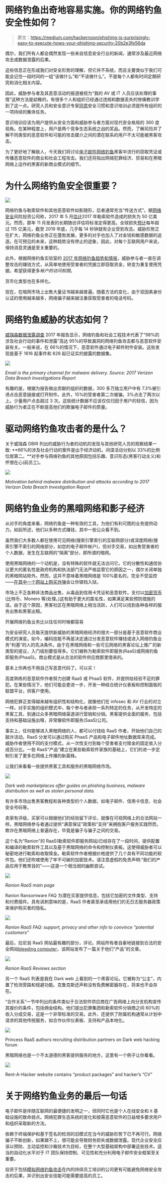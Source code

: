 # 网络钓鱼出奇地容易实施。你的网络钓鱼安全性如何？

> 原文：<https://medium.com/hackernoon/phishing-is-surprisingly-easy-to-execute-hows-your-phishing-security-20b2e3fe56da>

偶尔，我们所有人都会偶然发现一些来自信息安全行业的新闻，通常涉及最近网络攻击或数据泄露的后果。

这些信息正在形成我们对安全形势的理解，但它并不系统，而且主要类似于我们可能会记住一段时间的一组“该做什么”和“不该做什么”。不是每个人都有时间定期研究和消化相关内容。

因此，威胁参与者及其恶意活动的报道被视为“我的 AV 或 IT 人员应该处理的事情”这种方法是幼稚的，有很多个人和组织已经通过违规和数据丢失的惨痛教训学到了这一点。研究人员和安全意识专家[同意](https://www.csoonline.com/article/2126196/security-awareness/security-awareness--helping-employees-really--get--company-policy.html)安全习惯和意识培训必须是所有组织的一项持续的集体任务。

意识培训应该为用户提供从安全方面和威胁参与者方面对现代安全格局的 360 度视角。在某种程度上，用户是两个竞争生态系统之战的奖品。然而，了解风险并了解不同类型的恶意软件和可能的攻击媒介之间的潜在联系的用户不太可能被黑客攻击。

为了更好地了解敌人，今天我们将讨论[电子邮件网络钓鱼](https://stopad.io/blog/phishing-spearphishing-security)黑客中流行的窃取凭证或传播恶意软件的商业和社会工程攻击。我们还将指出网络犯罪经济、贸易和在黑暗网络上运作的黑客的新商业模式的细节。

# 为什么网络钓鱼安全很重要？

![](img/643620f9276cadeeff2708204f9e3e55.png)

网络钓鱼与勒索软件和其他恶意软件如影随形，后者通常充当“传送方式”。据[网络安全](https://hackernoon.com/tagged/cybersecurity)风险投资公司称，2017 年 5 月[估计](https://cybersecurityventures.com/ransomware-damage-report-2017-5-billion/)2017 年勒索软件造成的损失为 50 亿美元。然而，那年 11 月发表的长期随访评估将标准定得更高。全球损失[预计](https://cybersecurityventures.com/ransomware-damage-report-2017-part-2/)每年超过 115 亿美元，截至 2019 年底，几乎每 14 秒钟就有企业受到攻击。威胁形势正在扩大，网络钓鱼业务正在蓬勃发展，更多的对手也加入了对金钱和敏感数据的追逐。在可预见的未来，这种趋势没有停止的迹象，因此，对每个互联网用户来说，保持消息灵通是至关重要的。

此外，根据网络钓鱼实验室的 [2017 年网络钓鱼趋势和情报](https://pages.phishlabs.com/rs/130-BFB-942/images/2017%20PhishLabs%20Phishing%20and%20Threat%20Intelligence%20Report.pdf)，威胁参与者一直在调整攻击的赚钱方式，从简单地使用受害者的凭据立即窃取资金，转变为重复使用凭据，希望获得更多*帐户的访问权限*。

货币化类型也在多样化。

现在，在暗网市场上出售大量证书越来越普遍。随着方法的变化，由于双因素身份认证的使用越来越多，网络骗子越来越注重获取受害者的电话号码。

# 网络钓鱼威胁的状态如何？

[威瑞森数据泄露调查](http://www.verizonenterprise.com/verizon-insights-lab/dbir/2017/) 2017 年报告显示，网络钓鱼和社会工程技术代表了“98%的涉及社会行动的事件和泄露”高达 95%的导致漏洞的网络钓鱼攻击都与恶意软件安装有关。一般来说，在 66%的情况下，恶意软件通过电子邮件附件安装。这些发现是基于 1616 起事件和 828 起已证实的披露的数据集。

![](img/5e558a6019e67792c26594ec8a33e39f.png)

*Email is the primary channel for malware delivery. Source: 2017 Verizon Data Breach Investigations Report*

有趣的是，根据为报告做出贡献的组织的数据，300 多万独立用户中有 7.3%被引诱点击恶意链接或打开附件。此外，15%的受害者第二次被骗。3%点击了两次以上。少量用户点击超过 3 次。这些统计数据不应该仅仅归因于用户的轻信，因为威胁行为者正在不断提高他们的欺骗电子邮件的质量。

# 驱动网络钓鱼攻击者的是什么？

关于威瑞森 DBIR 列出的威胁行为者的动机的发现与其他研究人员的观察结果一致: **66%的涉及社会行动的案件是出于经济动机，间谍活动分别以 33%的比例位居第二。**对手参与网络钓鱼的其他原因包括乐趣、意识形态(黑客行动主义)和怀恨在心(前员工)。

![](img/cab0f394ef1bdc2ae97f7c975600363d.png)

*Motivation behind malware distribution and attacks according to 2017 Verizon Data Breach Investigation Report*

# 网络钓鱼业务的黑暗网络和影子经济

从对手的角度来看，网络钓鱼是一种有效的工具，为他们有利可图的业务提供动力。如前所述，他们以多种方式赚钱，其中一些公众看不到。

虽然我们大多数人都在使用可见网络(搜索引擎索引的互联网部分)或深度网络(搜索引擎不索引的网络部分，如您的电子邮件帐户)，但对手交易，如出售受害者的个人数据，发生在互联网的“隔离”部分，即所谓的暗网。

使用黑暗网络的一个动机是，没有特殊的软件就无法访问它。它的分散性和通信协议更大的匿名性是政府机构和执法部门无法严格监管它的原因之一，偶尔关闭单独的黑暗网站除外。然而，这并不意味着黑暗网络是 100%匿名的，完全不受监控——[在其中一个网站上购买炸弹](https://www.mirror.co.uk/news/uk-news/teen-who-bought-car-bomb-11842231)会让你锒铛入狱。

市场上不乏各种非法商品出售，从毒品到信用卡凭证和恶意软件。支付以[加密货币](https://stopad.io/blog/cryptomining-malware-what-to-expect-2018)(比特币、Monero 等)处理。)这有助于更大的匿名性，如果满足某些预防措施的话。由于这个原因，黑客社区在黑暗网络上相当活跃，人们可以找到各种各样的服务出售和黑客出租。

开展网络钓鱼业务比以往任何时候都容易

为安全研究人员每天提供新威胁的黑暗网络经济的很大一部分是基于恶意软件商业模式的演变。如今，编码技能不再是决定通过分发恶意软件赚钱或进入网络钓鱼业务“利基”的人的先决条件。由于在黑暗网络和一些可见网络的黑客论坛上推广的新类型的提议，入门级别要低得多。它们被称为勒索软件即服务(RaaS)或网络钓鱼即服务(PhaaS)。商业模式是从合法的软件供应商那里借来的。

基本上你再也不用自己写恶意代码了。可以买！

高度熟练的恶意软件作者努力创建 RaaS 或 PhaaS 软件，并提供给经验不足的罪犯。在某些情况下，他们可能会更进一步，开发一种结合统计仪表板和控制面板的联盟平台，供客户使用。

网络犯罪正变得越来越有组织性和结构化，就像他们在 infosec 和 AV 行业的对立一样。对手实施的组织模式中，每个参与者承担一系列特定的任务，从开发特定的黑客工具，到通过众多黑暗网络渠道进行营销和分销。黑客提供全面的服务，包括支持和基础设施出租，非常像软件即服务(SaaS)公司。

事实上，任何能够进入黑暗网络的人，都可以付钱给 RaaS 作者，开始他们自己的敲诈活动。RaaS 分发可以通过购买 PhaaS 产品和电子邮件地址数据库来完成。威胁作者使用不同的支付模式，从一次性支付到每个受害者支付赎金的固定收入分成百分比。一些 RaaS“产品”建立在某些勒索软件家族的基础上，它们的进一步定制引发了更多在网络上传播的新菌株。

让我们来看看一些提供黑客工具和服务的黑暗网络市场。

![](img/f27bdb8f10829d6d552b1a196c3411ab.png)

*Dark web marketplaces offer guides on phishing business, malware distribution as well as stolen personal data.*

有许多市场出售黑客教程和各种类型的个人数据，如电子邮件、信用卡信息、社会安全号码等。

卖家有评级，买家可以根据他们的经验留下评论，就像在可视网络上的合法网站一样。黑暗网络参与者通过提供“满意保证”政策和“支持”来拥抱客户服务实践然而，欺诈在黑暗网络上普遍存在，毕竟是骗子与骗子之间的交易。

这个名为“Ranion”的 RaaS(勒索软件即服务网站)已经存在了一段时间，提供配置和编译的勒索软件工具以及基于黑暗网络的命令和控制仪表板。这使得威胁者可以秘密地进行勒索和收取赎金。勒索软件作者根据价格提供了几个具有不同功能的软件包。他们还吹嘘使用了牢不可破的加密技术。请注意虚假的免责声明:“我们的产品仅用于教育目的”——这是一个相当弱的幽默尝试。

![](img/5c3c967bff7d9d0a9e5d4364e88e09da.png)

*Ranion RaaS main page*

Ranion Ransomware FAQ 为潜在买家提供信息，包括它加密的文件类型、支持和付费插件。具有讽刺意味的是，RaaS 作者甚至承诺用他们的无日志服务器政策来保护购买者的隐私。

![](img/a854710bd0a0f71012226bd1423b1e9b.png)

*Ranion RaaS FAQ: support, privacy and other info to convince “potential customers”*

最后，拉尼翁 RaaS 网站最有趣的部分，评论。网站所有者自豪地链接到合法的安全网站[bleeding computer](https://bleepingcomputer.com/)，该网站发布了一篇关于他们“产品”的文章。

![](img/95de69221027f445f567925864637f2f.png)

*Ranion RaaS Reviews section*

另一个 RaaS 列表是我在 Dark web 上看到的一个黑客论坛。它被称为“公主”，内置了检测旁路和规避功能。克鲁克斯还声称没有免费解密器存在，将来也不会存在。

“合作关系”一节中列出的条件类似于合法软件供应商在广告网络上向分支机构宣传其报价的条件，包括佣金结构。他们提出犯罪集团和勒索软件分销商之间 60%的收入分成交易，这是一个非常标准的交易。此外，还提供了附属机构通常从计划中请求的其他传统服务，如合作伙伴仪表板、支持和产品本地化。

![](img/745e8112d1374b74fc512c83993dbf6d.png)

Princess RaaS authors recruiting distribution partners on Dark web hacking forum

黑暗网络也是一个不太道德的黑客提供服务的地方，这里有一个例子让你看看。

![](img/4c8112eec97b7cda2bed8aab57058dcd.png)

Rent-A-Hacker website contains “product packages” and hacker’s “CV”

# 关于网络钓鱼业务的最后一句话

电子邮件是伴随互联网的最便捷的发明之一，但同时它也是个人在线安全和 it 基础设施的致命弱点。网络犯罪生态系统的变化和按需恶意软件的日益增多要求用户和组织采取新的方法。

依赖于终端保护和基于签名的检测的旧模式在当今的威胁形势下已不再可行。网络骗子不断创新，如果跟不上，很可能会导致财务损失或数据泄露。现代企业安全应该以预防、主动监控和沙箱技术为目标，在整个大型基础架构中部署这些技术。适当的自动化水平对于 IT 团队保持控制、可见性和充分利用电子邮件安全框架至关重要。

投资于包括[模拟网络钓鱼攻击](https://www.forbes.com/sites/lisabrownlee/2015/10/07/security-simulated-phishing-attacks-yield-37-percent-return-on-investment/#516275912241)在内的持续员工培训的公司更有可能避免网络安全攻击的后果，并识别出安全技能可能需要提高的员工。